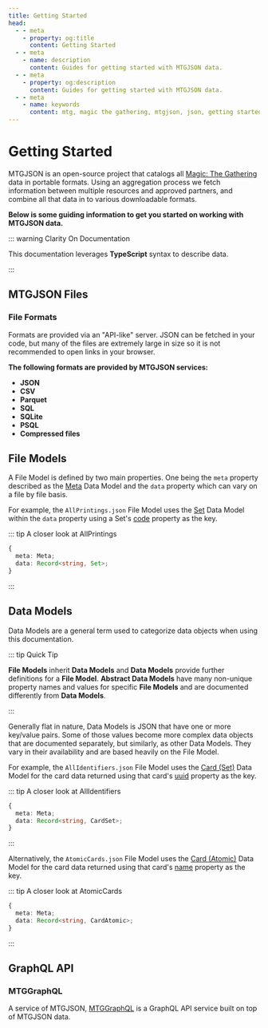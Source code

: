 ```yaml
---
title: Getting Started
head:
  - - meta
    - property: og:title
      content: Getting Started
  - - meta
    - name: description
      content: Guides for getting started with MTGJSON data.
  - - meta
    - property: og:description
      content: Guides for getting started with MTGJSON data.
  - - meta
    - name: keywords
      content: mtg, magic the gathering, mtgjson, json, getting started, guides
---
```


# Getting Started

MTGJSON is an open-source project that catalogs all [Magic: The Gathering](https://magic.wizards.com/en) data in portable formats. Using an aggregation process we fetch information between multiple resources and approved partners, and combine all that data in to various downloadable formats.

**Below is some guiding information to get you started on working with MTGJSON data.**

::: warning Clarity On Documentation

This documentation leverages **TypeScript** syntax to describe data.

:::

## MTGJSON Files

### File Formats

Formats are provided via an "API-like" server. JSON can be fetched in your code, but many of the files are extremely large in size so it is not recommended to open links in your browser.

**The following formats are provided by MTGJSON services:**

- **JSON**
- **CSV**
- **Parquet**
- **SQL**
- **SQLite**
- **PSQL**
- **Compressed files**

## File Models

A File Model is defined by two main properties. One being the `meta` property described as the [Meta](/data-models/meta/) Data Model and the `data` property which can vary on a file by file basis.

For example, the `AllPrintings.json` File Model uses the [Set](/data-models/set/) Data Model within the `data` property using a Set's [code](/data-models/set/#code) property as the key.

::: tip A closer look at AllPrintings

```TypeScript
{
  meta: Meta;
  data: Record<string, Set>;
}
```

:::

## Data Models

Data Models are a general term used to categorize data objects when using this documentation.

::: tip Quick Tip

**File Models** inherit **Data Models** and **Data Models** provide further definitions for a **File Model**. **Abstract Data Models** have many non-unique property names and values for specific **File Models** and are documented differently from **Data Models**.

:::

Generally flat in nature, Data Models is JSON that have one or more key/value pairs. Some of those values become more complex data objects that are documented separately, but similarly, as other Data Models. They vary in their availability and are based heavily on the File Model.

For example, the `AllIdentifiers.json` File Model uses the [Card (Set)](/data-models/card-set/) Data Model for the card data returned using that card's [uuid](/data-models/card-set/#uuid) property as the key.

::: tip A closer look at AllIdentifiers

```TypeScript
{
  meta: Meta;
  data: Record<string, CardSet>;
}
```

:::

Alternatively, the `AtomicCards.json` File Model uses the [Card (Atomic)](/data-models/card-atomic/) Data Model for the card data returned using that card's [name](/data-models/card-atomic/#name) property as the key.

::: tip A closer look at AtomicCards

```TypeScript
{
  meta: Meta;
  data: Record<string, CardAtomic>;
}
```

:::

## GraphQL API

### MTGGraphQL

A service of MTGJSON, [MTGGraphQL](/mtggraphql/) is a GraphQL API service built on top of MTGJSON data.
